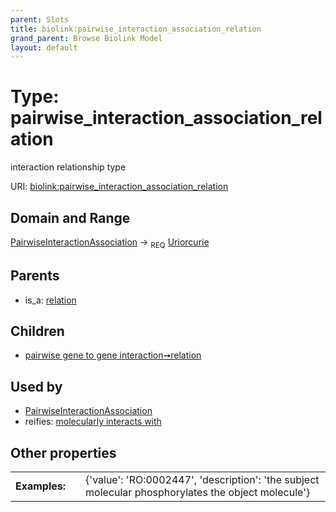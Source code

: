 ```yaml
---
parent: Slots
title: biolink:pairwise_interaction_association_relation
grand_parent: Browse Biolink Model
layout: default
---
```


# Type: pairwise_interaction_association_relation


interaction relationship type

URI: [biolink:pairwise_interaction_association_relation](https://w3id.org/biolink/vocab/pairwise_interaction_association_relation)

## Domain and Range

[PairwiseInteractionAssociation](PairwiseInteractionAssociation.md) ->  <sub>REQ</sub> [Uriorcurie](types/Uriorcurie.md)

## Parents

 *  is_a: [relation](relation.md)

## Children

 *  [pairwise gene to gene interaction➞relation](pairwise_gene_to_gene_interaction_relation.md)

## Used by

 * [PairwiseInteractionAssociation](PairwiseInteractionAssociation.md)
 *  reifies: [molecularly interacts with](molecularly_interacts_with.md)

## Other properties

|  |  |  |
| --- | --- | --- |
| **Examples:** | | {'value': 'RO:0002447', 'description': 'the subject molecular phosphorylates the object molecule'} |


